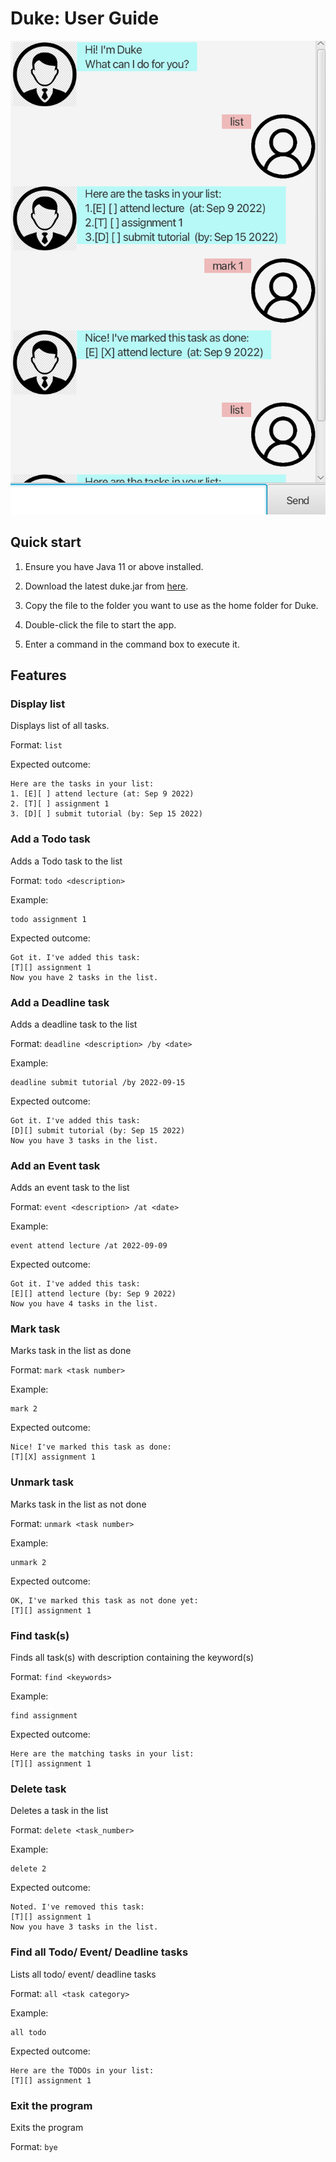 # Duke: User Guide
![Ui.png](Ui.png)
## Quick start
1. Ensure you have Java 11 or above installed.

2. Download the latest duke.jar from [here](https://github.com/jamietan2002/ip/releases/tag/Level-10).

3. Copy the file to the folder you want to use as the home folder for Duke.

4. Double-click the file to start the app.

5. Enter a command in the command box to execute it.

## Features 

### Display list

Displays list of all tasks.

Format: `list`

Expected outcome: 
```
Here are the tasks in your list:
1. [E][ ] attend lecture (at: Sep 9 2022) 
2. [T][ ] assignment 1
3. [D][ ] submit tutorial (by: Sep 15 2022)
```

### Add a Todo task

Adds a Todo task to the list

Format: `todo <description>`

Example: 
```
todo assignment 1
```

Expected outcome:
```
Got it. I've added this task:
[T][] assignment 1
Now you have 2 tasks in the list.
```

### Add a Deadline task

Adds a deadline task to the list

Format: `deadline <description> /by <date>`

Example:
```
deadline submit tutorial /by 2022-09-15
```

Expected outcome:
```
Got it. I've added this task:
[D][] submit tutorial (by: Sep 15 2022)
Now you have 3 tasks in the list.
```
### Add an Event task

Adds an event task to the list

Format: `event <description> /at <date>`

Example:
```
event attend lecture /at 2022-09-09
```

Expected outcome:
```
Got it. I've added this task:
[E][] attend lecture (by: Sep 9 2022)
Now you have 4 tasks in the list.
```

### Mark task 

Marks task in the list as done 

Format: `mark <task number>`

Example:
```
mark 2
```

Expected outcome:
```
Nice! I've marked this task as done:
[T][X] assignment 1
```

### Unmark task

Marks task in the list as not done

Format: `unmark <task number>`

Example:
```
unmark 2
```

Expected outcome:
```
OK, I've marked this task as not done yet:
[T][] assignment 1
```

### Find task(s)

Finds all task(s) with description containing the keyword(s)

Format: `find <keywords>`

Example:
```
find assignment
```

Expected outcome:
```
Here are the matching tasks in your list:
[T][] assignment 1
```

### Delete task

Deletes a task in the list

Format: `delete <task_number>`

Example:
```
delete 2
```

Expected outcome:
```
Noted. I've removed this task:
[T][] assignment 1
Now you have 3 tasks in the list.
```
### Find all Todo/ Event/ Deadline tasks

Lists all todo/ event/ deadline tasks

Format: `all <task category>`

Example:
```
all todo
```

Expected outcome:
```
Here are the TODOs in your list:
[T][] assignment 1
```

### Exit the program

Exits the program

Format: `bye`



